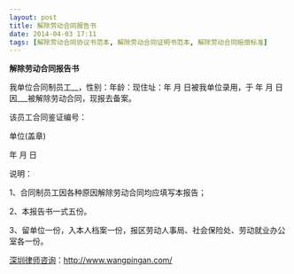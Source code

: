 ```yaml
---
layout: post
title: 解除劳动合同报告书
date: 2014-04-03 17:11
tags: [解除劳动合同协议书范本, 解除劳动合同证明书范本, 解除劳动合同赔偿标准]
---
```

<strong>解除劳动合同报告书</strong>

我单位合同制员工__，性别：年龄：现住址：年 月 日被我单位录用，于 年 月 日因___被解除劳动合同，现报去备案。

该员工合同鉴证编号：

单位(盖章)

年 月 日

说明：

1、合同制员工因各种原因解除劳动合同均应填写本报告；

2、本报告书一式五份。

3、留单位一份，入本人档案一份，报区劳动人事局、社会保险处、劳动就业办公室各一份。

<a href="http://www.wangpingan.com/">深圳律师咨询</a>：<a href="http://www.wangpingan.com/">http://www.wangpingan.com/</a>

